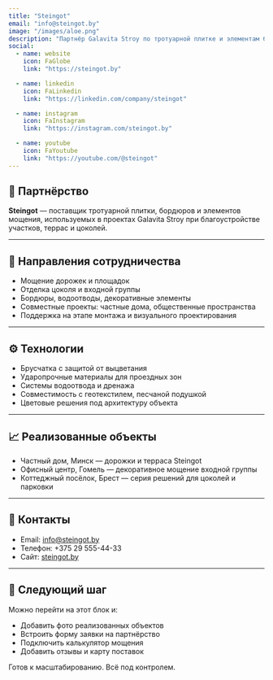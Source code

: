 ```yaml
---
title: "Steingot"
email: "info@steingot.by"
image: "/images/aloe.png"
description: "Партнёр Galavita Stroy по тротуарной плитке и элементам благоустройства. Надёжные решения для дорожек, террас и цоколей."
social:
  - name: website
    icon: FaGlobe
    link: "https://steingot.by"

  - name: linkedin
    icon: FaLinkedin
    link: "https://linkedin.com/company/steingot"

  - name: instagram
    icon: FaInstagram
    link: "https://instagram.com/steingot.by"

  - name: youtube
    icon: FaYoutube
    link: "https://youtube.com/@steingot"
---
```


## 🤝 Партнёрство

**Steingot** — поставщик тротуарной плитки, бордюров и элементов мощения, используемых в проектах Galavita Stroy при благоустройстве участков, террас и цоколей.

---

## 🧩 Направления сотрудничества

- Мощение дорожек и площадок  
- Отделка цоколя и входной группы  
- Бордюры, водоотводы, декоративные элементы  
- Совместные проекты: частные дома, общественные пространства  
- Поддержка на этапе монтажа и визуального проектирования

---

## ⚙️ Технологии

- Брусчатка с защитой от выцветания  
- Ударопрочные материалы для проездных зон  
- Системы водоотвода и дренажа  
- Совместимость с геотекстилем, песчаной подушкой  
- Цветовые решения под архитектуру объекта

---

## 📈 Реализованные объекты

- Частный дом, Минск — дорожки и терраса Steingot  
- Офисный центр, Гомель — декоративное мощение входной группы  
- Коттеджный посёлок, Брест — серия решений для цоколей и парковки

---

## 📩 Контакты

- Email: info@steingot.by  
- Телефон: +375 29 555-44-33  
- Сайт: [steingot.by](https://steingot.by)

---

## 📍 Следующий шаг

Можно перейти на этот блок и:

- Добавить фото реализованных объектов  
- Встроить форму заявки на партнёрство  
- Подключить калькулятор мощения  
- Добавить отзывы и карту поставок

Готов к масштабированию. Всё под контролем.
